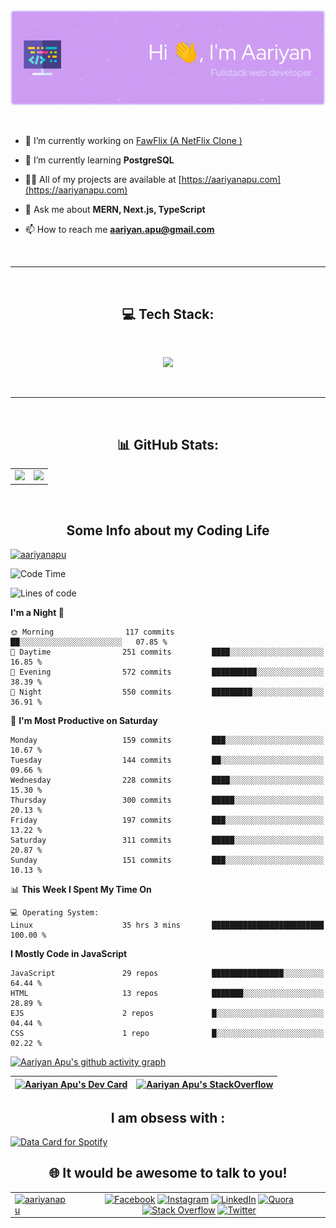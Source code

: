 <div align="center"> <img align="center" src="./github-header-image.png" alt="header"/> </div>

<!--  Profile Information  -->
</br>
</br>

- 🔭 I’m currently working on [FawFlix (A NetFlix Clone )](https://fawflix.vercel.app/)

- 🌱 I’m currently learning **PostgreSQL**

- 👨‍💻 All of my projects are available at [https://aariyanapu.com](https://aariyanapu.com)

- 💬 Ask me about **MERN, Next.js, TypeScript**

- 📫 How to reach me **aariyan.apu@gmail.com**

</br>

---

</br>
<h2 align="center"> 💻 Tech Stack: </h2>
</br>

<p align='center'>

 <img src="https://skillicons.dev/icons?i=nextjs,mongodb,express,react,nodejs,redux,tailwind,materialui,bootstrap,vite,ts,js,docker,git,neovim" />
</p>

</br>

---

</br>
<h2 align="center"> 📊 GitHub Stats: </h2>

|                                                                                                                                                            |                                                                                                                   |
| ---------------------------------------------------------------------------------------------------------------------------------------------------------- | :---------------------------------------------------------------------------------------------------------------: |
| ![](https://github-readme-stats.vercel.app/api?username=aariyanapu&theme=material-palenight&hide_border=false&include_all_commits=true&count_private=true) | ![](https://github-readme-streak-stats.herokuapp.com/?user=aariyanapu&theme=material-palenight&hide_border=false) |

<br/>
<h2 align="center"> Some Info about my Coding Life </h2>
<p > <a href="https://visitcount.itsvg.in" target="blank"><img src="https://visitcount.itsvg.in/api?id=aariyanapu&icon=0&color=1" alt="aariyanapu" /></a></p>

<!--START_SECTION:waka-->
![Code Time](http://img.shields.io/badge/Code%20Time-993%20hrs%2047%20mins-blue)

![Lines of code](https://img.shields.io/badge/From%20Hello%20World%20I%27ve%20Written-1.4%20million%20lines%20of%20code-blue)

**I'm a Night 🦉** 

```text
🌞 Morning                117 commits         ██░░░░░░░░░░░░░░░░░░░░░░░   07.85 % 
🌆 Daytime                251 commits         ████░░░░░░░░░░░░░░░░░░░░░   16.85 % 
🌃 Evening                572 commits         ██████████░░░░░░░░░░░░░░░   38.39 % 
🌙 Night                  550 commits         █████████░░░░░░░░░░░░░░░░   36.91 % 
```
📅 **I'm Most Productive on Saturday** 

```text
Monday                   159 commits         ███░░░░░░░░░░░░░░░░░░░░░░   10.67 % 
Tuesday                  144 commits         ██░░░░░░░░░░░░░░░░░░░░░░░   09.66 % 
Wednesday                228 commits         ████░░░░░░░░░░░░░░░░░░░░░   15.30 % 
Thursday                 300 commits         █████░░░░░░░░░░░░░░░░░░░░   20.13 % 
Friday                   197 commits         ███░░░░░░░░░░░░░░░░░░░░░░   13.22 % 
Saturday                 311 commits         █████░░░░░░░░░░░░░░░░░░░░   20.87 % 
Sunday                   151 commits         ███░░░░░░░░░░░░░░░░░░░░░░   10.13 % 
```


📊 **This Week I Spent My Time On** 

```text
💻 Operating System: 
Linux                    35 hrs 3 mins       █████████████████████████   100.00 % 
```

**I Mostly Code in JavaScript** 

```text
JavaScript               29 repos            ████████████████░░░░░░░░░   64.44 % 
HTML                     13 repos            ███████░░░░░░░░░░░░░░░░░░   28.89 % 
EJS                      2 repos             █░░░░░░░░░░░░░░░░░░░░░░░░   04.44 % 
CSS                      1 repo              █░░░░░░░░░░░░░░░░░░░░░░░░   02.22 % 
```




<!--END_SECTION:waka-->

<!-- Activity Graph  -->

[![Aariyan Apu's github activity graph](https://github-readme-activity-graph.cyclic.app/graph?username=AariyanApu&theme=dracula)](https://github.com/ashutosh00710/github-readme-activity-graph)

<div align="center">

| <a href="https://app.daily.dev/aariyanapu"><img src="https://api.daily.dev/devcards/9765e7151f4a4163a3aa26a1c1b5c469.png?r=1nz" width="230" alt="Aariyan Apu's Dev Card"/></a> | [![Aariyan Apu's StackOverflow](https://github-readme-stackoverflow.vercel.app/?userID=12180960&theme=dark)](https://stackoverflow.com/users/12180960/aariyan-apu) |
| ------------------------------------------------------------------------------------------------------------------------------------------------------------------------------ | ------------------------------------------------------------------------------------------------------------------------------------------------------------------ |

</div>

<div align="center">
<h2> I am obsess with : </div>

<a href="https://www.data-card-for-spotify.com/card?user_id=31tn6riohy27abhahkklkxmaigbu">
  <img src="https://www.data-card-for-spotify.com/api/card?user_id=31tn6riohy27abhahkklkxmaigbu" alt="Data Card for Spotify">
</a>

</div>

</br>
<h2 align="center"> 🌐 It would be awesome to talk to you!  </h2>

|                                                                                                                                                                              |                                                                                                                                                                                                                                                                                                                                                                                                                                                                                                                                                                                                                                                                                                                                                                                                                                   |
| ---------------------------------------------------------------------------------------------------------------------------------------------------------------------------- | :-------------------------------------------------------------------------------------------------------------------------------------------------------------------------------------------------------------------------------------------------------------------------------------------------------------------------------------------------------------------------------------------------------------------------------------------------------------------------------------------------------------------------------------------------------------------------------------------------------------------------------------------------------------------------------------------------------------------------------------------------------------------------------------------------------------------------------: |
| <a href="https://twitter.com/aariyanapu" target="blank"><img src="https://img.shields.io/twitter/follow/aariyanapu?logo=twitter&style=for-the-badge" alt="aariyanapu" /></a> | [![Facebook](https://img.shields.io/badge/Facebook-%231877F2.svg?logo=Facebook&logoColor=white)](https://facebook.com/aariyan.apu) [![Instagram](https://img.shields.io/badge/Instagram-%23E4405F.svg?logo=Instagram&logoColor=white)](https://instagram.com/aariyan.apu) [![LinkedIn](https://img.shields.io/badge/LinkedIn-%230077B5.svg?logo=linkedin&logoColor=white)](https://linkedin.com/in/aariyanapu) [![Quora](https://img.shields.io/badge/Quora-%23B92B27.svg?logo=Quora&logoColor=white)](https://quora.com/profile/Aariyan-Apu) [![Stack Overflow](https://img.shields.io/badge/-Stackoverflow-FE7A16?logo=stack-overflow&logoColor=white)](https://stackoverflow.com/users/12180960) [![Twitter](https://img.shields.io/badge/Twitter-%231DA1F2.svg?logo=Twitter&logoColor=white)](https://twitter.com/aariyanapu) |
